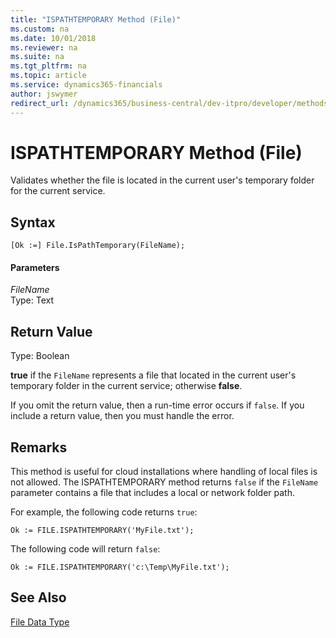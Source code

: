 ```yaml
---
title: "ISPATHTEMPORARY Method (File)"
ms.custom: na
ms.date: 10/01/2018
ms.reviewer: na
ms.suite: na
ms.tgt_pltfrm: na
ms.topic: article
ms.service: dynamics365-financials
author: jswymer
redirect_url: /dynamics365/business-central/dev-itpro/developer/methods-auto/al-method-reference
---
```


# ISPATHTEMPORARY Method (File)

Validates whether the file is located in the current user's temporary folder for the current service.

## Syntax

``` 
[Ok :=] File.IsPathTemporary(FileName);
``` 

#### Parameters  

*FileName*  
Type: Text  

## Return Value  
Type: Boolean
 
**true** if the `FileName` represents a file that located in the current user's temporary folder in the current service; otherwise **false**. 

If you omit the return value, then a run-time error occurs if `false`. If you include a return value, then you must handle the error.

## Remarks  
This method is useful for cloud installations where handling of local files is not allowed. The ISPATHTEMPORARY method returns `false` if the `FileName` parameter contains a file that includes a local or network folder path.

For example, the following code returns `true`: 

```
Ok := FILE.ISPATHTEMPORARY('MyFile.txt');
```

The following code will return `false`:

```
Ok := FILE.ISPATHTEMPORARY('c:\Temp\MyFile.txt');
```

## See Also  
 [File Data Type](../datatypes/devenv-File-Data-Type.md)
